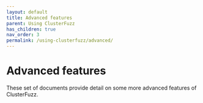 ```yaml
---
layout: default
title: Advanced features
parent: Using ClusterFuzz
has_children: true
nav_order: 3
permalink: /using-clusterfuzz/advanced/
---
```


# Advanced features
These set of documents provide detail on some more advanced features of
ClusterFuzz.
